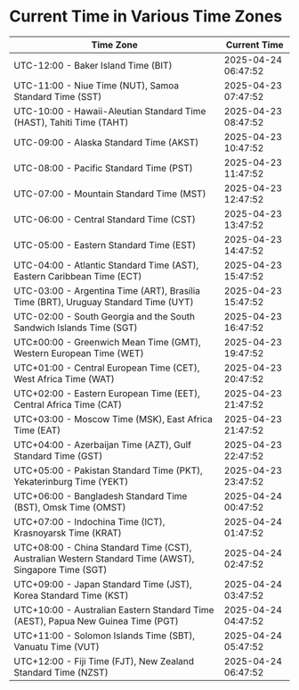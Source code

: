 # Current Time in Various Time Zones

| Time Zone | Current Time |
|-----------|--------------|
| UTC-12:00 - Baker Island Time (BIT) | 2025-04-24 06:47:52 |
| UTC-11:00 - Niue Time (NUT), Samoa Standard Time (SST) | 2025-04-23 07:47:52 |
| UTC-10:00 - Hawaii-Aleutian Standard Time (HAST), Tahiti Time (TAHT) | 2025-04-23 08:47:52 |
| UTC-09:00 - Alaska Standard Time (AKST) | 2025-04-23 10:47:52 |
| UTC-08:00 - Pacific Standard Time (PST) | 2025-04-23 11:47:52 |
| UTC-07:00 - Mountain Standard Time (MST) | 2025-04-23 12:47:52 |
| UTC-06:00 - Central Standard Time (CST) | 2025-04-23 13:47:52 |
| UTC-05:00 - Eastern Standard Time (EST) | 2025-04-23 14:47:52 |
| UTC-04:00 - Atlantic Standard Time (AST), Eastern Caribbean Time (ECT) | 2025-04-23 15:47:52 |
| UTC-03:00 - Argentina Time (ART), Brasília Time (BRT), Uruguay Standard Time (UYT) | 2025-04-23 15:47:52 |
| UTC-02:00 - South Georgia and the South Sandwich Islands Time (SGT) | 2025-04-23 16:47:52 |
| UTC±00:00 - Greenwich Mean Time (GMT), Western European Time (WET) | 2025-04-23 19:47:52 |
| UTC+01:00 - Central European Time (CET), West Africa Time (WAT) | 2025-04-23 20:47:52 |
| UTC+02:00 - Eastern European Time (EET), Central Africa Time (CAT) | 2025-04-23 21:47:52 |
| UTC+03:00 - Moscow Time (MSK), East Africa Time (EAT) | 2025-04-23 21:47:52 |
| UTC+04:00 - Azerbaijan Time (AZT), Gulf Standard Time (GST) | 2025-04-23 22:47:52 |
| UTC+05:00 - Pakistan Standard Time (PKT), Yekaterinburg Time (YEKT) | 2025-04-23 23:47:52 |
| UTC+06:00 - Bangladesh Standard Time (BST), Omsk Time (OMST) | 2025-04-24 00:47:52 |
| UTC+07:00 - Indochina Time (ICT), Krasnoyarsk Time (KRAT) | 2025-04-24 01:47:52 |
| UTC+08:00 - China Standard Time (CST), Australian Western Standard Time (AWST), Singapore Time (SGT) | 2025-04-24 02:47:52 |
| UTC+09:00 - Japan Standard Time (JST), Korea Standard Time (KST) | 2025-04-24 03:47:52 |
| UTC+10:00 - Australian Eastern Standard Time (AEST), Papua New Guinea Time (PGT) | 2025-04-24 04:47:52 |
| UTC+11:00 - Solomon Islands Time (SBT), Vanuatu Time (VUT) | 2025-04-24 05:47:52 |
| UTC+12:00 - Fiji Time (FJT), New Zealand Standard Time (NZST) | 2025-04-24 06:47:52 |
